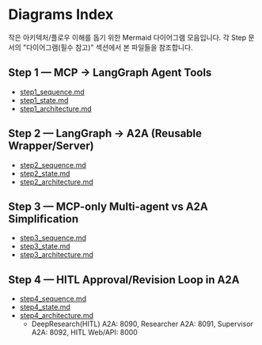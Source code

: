 # Diagrams Index

작은 아키텍처/플로우 이해를 돕기 위한 Mermaid 다이어그램 모음입니다. 각 Step 문서의 "다이어그램(필수 참고)" 섹션에서 본 파일들을 참조합니다.

## Step 1 — MCP → LangGraph Agent Tools

- [step1_sequence.md](step1_sequence.md)
- [step1_state.md](step1_state.md)
- [step1_architecture.md](step1_architecture.md)

## Step 2 — LangGraph → A2A (Reusable Wrapper/Server)

- [step2_sequence.md](step2_sequence.md)
- [step2_state.md](step2_state.md)
- [step2_architecture.md](step2_architecture.md)

## Step 3 — MCP-only Multi-agent vs A2A Simplification

- [step3_sequence.md](step3_sequence.md)
- [step3_state.md](step3_state.md)
- [step3_architecture.md](step3_architecture.md)

## Step 4 — HITL Approval/Revision Loop in A2A

- [step4_sequence.md](step4_sequence.md)
- [step4_state.md](step4_state.md)
- [step4_architecture.md](step4_architecture.md)
  - DeepResearch(HITL) A2A: 8090, Researcher A2A: 8091, Supervisor A2A: 8092, HITL Web/API: 8000
